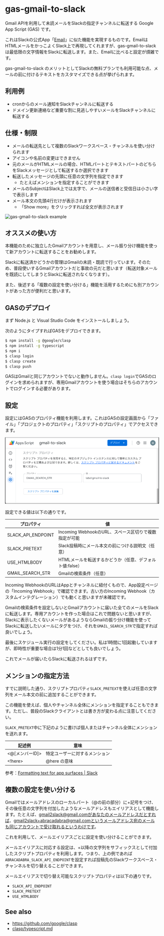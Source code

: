 # gas-gmail-to-slack

Gmail APIを利用して未読メールをSlackの指定チャンネルに転送する Google App Script (GAS) です。

これはSlackの公式App「[Email](https://slack.com/apps/A0F81496D-email)」に似た機能を実現するものです。EmailはHTMLメールをかっこよくSlack上で再現してくれますが、gas-gmail-to-slack は最低限の文字情報をSlackに転送します。また、Emailに比べると設定が煩雑です。

gas-gmail-to-slack のメリットとしてSlackの無料プランでも利用可能な点、メールの前に付けるテキストをカスタマイズできる点が挙げられます。

## 利用例

* cronからのメール通知をSlackチャンネルに転送する
* ドメイン更新連絡など重要な割に見逃しやすいメールをSlackチャンネルに転送する

## 仕様・制限

* メールの転送先として複数のSlackワークスペース・チャンネルを使い分けられます
* アイコンや名前の変更はできません
* 元のメールがHTMLメールの場合、HTMLパートとテキストパートのどちらをSlackメッセージとして転送するか選択できます
* 転送したメッセージの先頭に任意の文字列を指定できます
  - たとえばメンションを指定することができます
* メールのSubjectはSlack上では太字で、メールの送信者と受信日は小さい字で表示します
* メール本文の先頭4行だけが表示されます
  - 「Show more」をクリックすれば全文が表示されます

![gas-gmail-to-slack example](https://github.com/hnw/gas-gmail-to-slack/blob/master/doc/gmail-to-slack-example.png?raw=true)

## オススメの使い方

本機能のために独立したGmailアカウントを用意し、メール振り分け機能を使って新アカウントに転送することをお勧めします。

Slackに転送済かどうかの管理はGmailの未読・既読で行っています。そのため、普段使いするGmailアカウントだと事故の元だと思います（転送対象メールを既読にしてしまうとSlackに転送されなくなります）。

また、後述する「複数の設定を使い分ける」機能を活用するためにも別アカウントがあった方が便利だと思います。

## GASのデプロイ

まず Node.js と Visual Studio Code をインストールしましょう。

次のようにタイプすればGASをデプロイできます。

```sh
$ npm install -g @google/clasp
$ npm install -g typescript
$ npm i
$ clasp login
$ clasp create
$ clasp push
```

GASはGmailと同じアカウントでないと動作しません。`clasp login`でGASのログインを求められますが、専用Gmailアカウントを使う場合はそちらのアカウントでログインする必要があります。

## 設定

設定にはGASのプロパティ機能を利用します。これはGASの設定画面から「ファイル」「プロジェクトのプロパティ」「スクリプトのプロパティ」でアクセスできます。

![GAS property example](https://github.com/hnw/gas-gmail-to-slack/blob/master/doc/gas-property.png?raw=true)

設定できる値は以下の通りです。

| プロパティ         | 値                                                       |
|--------------------|----------------------------------------------------------|
| SLACK_API_ENDPOINT | Incoming WebhookのURL、スペース区切りで複数指定が可能    |
| SLACK_PRETEXT      | Slack投稿時にメール本文の前につける説明文（任意）        |
| USE_HTMLBODY       | HTMLメールを転送するかどうか（任意、デフォルト値:false） |
| GMAIL_SEARCH_STR   | Gmailの検索条件（任意）                                  |

Incoming WebhookのURLはAppとチャンネルに紐付くもので、App設定ページの「Incoming Webhook」で確認できます。古い方のIncoming Webhook（カスタムインテグレーション）でも動くと思いますが未確認です。

Gmailの検索条件を設定しないとGmailアカウントに届いた全てのメールをSlackに転送します。専用アカウントを作った場合はこれで問題ないと思いますが、Slackに表示したくないメールがあるようならGmailの振り分け機能を使ってSlackに転送したいメールにタグをつけ、それを`GMAIL_SEARCH_STR`で指定すれば良いでしょう。

最後にスケジュール実行の設定をしてください。私は1時間に1回起動していますが、即時性が重要な場合は1分1回などとしても良いでしょう。

これでメールが届いたらSlackに転送されるはずです。

## メンションの指定方法

すでに説明した通り、スクリプトプロパティ`SLACK_PRETEXT`を使えば任意の文字列をメール本文の前に追加することができます。

この機能を使えば、個人やチャンネル全体にメンションを指定することもできます。ただし、普段のSlackクライアントとは書き方が変わる点に注意してください。

`SLACK_PRETEXT`中に下記のように書けば個人またはチャンネル全体にメンションを送れます。

| 記述例          | 意味                             |
|-----------------|--------------------------------|
| <@[メンバーID]> | 特定ユーザーに対するメンション |
| <!here>         | @here の意味                   |

参考：[Formatting text for app surfaces \| Slack](https://api.slack.com/reference/surfaces/formatting#mentioning-users)

## 複数の設定を使い分ける

Gmailではメールアドレスのローカルパート（@の前の部分）に+記号をつけ、その後任意の文字列を付加したようなメールアドレスもエイリアスとして機能します。たとえば、gmail2slack@gmail.comがあなたのメールアドレスだとすれば、gmail2slack+abracadabra@gmail.comというメールアドレス宛のメールも同じアカウントで受け取れるというわけです。

これを利用して、メールエイリアスごとに設定を使い分けることができます。

メールエイリアスに対応する設定は、+以降の文字列をサフィックスとして付加したスクリプトプロパティを利用します。つまり、上の例であれば`ABRACADABRA_SLACK_API_ENDPOINT`を設定すれば投稿先のSlackワークスペース・チャンネルを切り替えることができます。

メールエイリアスで切り替え可能なスクリプトプロパティは以下の通りです。

- `SLACK_API_ENDPOINT`
- `SLACK_PRETEXT`
- `USE_HTMLBODY`

## See also

 * https://github.com/google/clasp
 * [clasp/typescript\.md](https://github.com/google/clasp/blob/master/docs/typescript.md)
